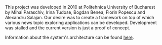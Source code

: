 This project was developed in 2010 at Politehnica University of Bucharest by Mihai Paraschiv, Irina Tudose, Bogdan Benea, Florin Popescu and Alexandru Salajan. Our desire was to create a framework on top of which various news topic exploring applications can be developed. Development was stalled and the current version is just a proof of concept.

Information about the system's architecture can be found [here](http://sites.google.com/site/vvpnewstracker/).